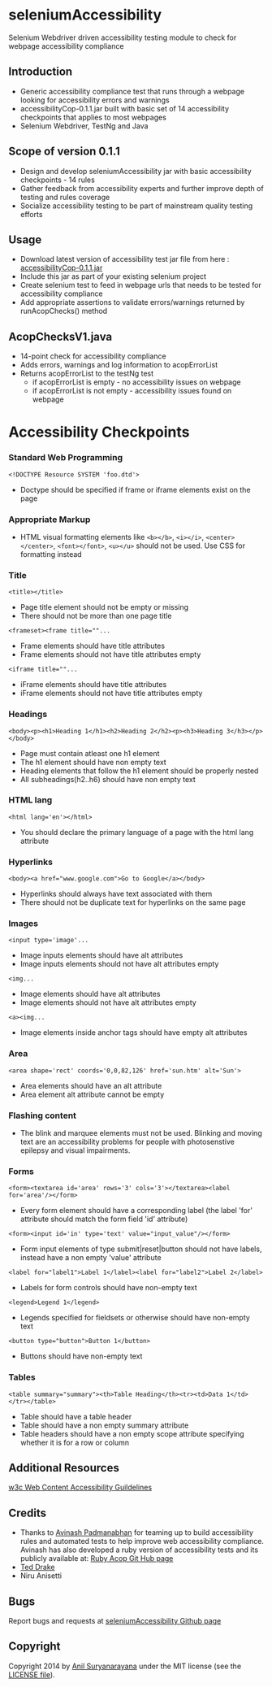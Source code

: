 seleniumAccessibility
=====================

Selenium Webdriver driven accessibility testing module to check for webpage accessibility compliance

Introduction
------------
   * Generic accessibility compliance test that runs through a webpage looking for accessibility errors and warnings
   * accessibilityCop-0.1.1.jar built with basic set of 14 accessibility checkpoints that applies to most webpages
   * Selenium Webdriver, TestNg and Java

Scope of version 0.1.1
----------------------
   * Design and develop seleniumAccessibility jar with basic accessibility checkpoints - 14 rules
   * Gather feedback from accessibility experts and further improve depth of testing and rules coverage
   * Socialize accessibility testing to be part of mainstream quality testing efforts

Usage
-----
   * Download latest version of accessibility test jar file from here : [accessibilityCop-0.1.1.jar](accessibilityCop/target/accessibilityCop-0.1.1.jar)
   * Include this jar as part of your existing selenium project
   * Create selenium test to feed in webpage urls that needs to be tested for accessibility compliance
   * Add appropriate assertions to validate errors/warnings returned by runAcopChecks() method

AcopChecksV1.java
-----------------
   * 14-point check for accessibility compliance
   * Adds errors, warnings and log information to acopErrorList
   * Returns acopErrorList to the testNg test
      * if acopErrorList is empty - no accessibility issues on webpage
      * if acopErrorList is not empty - accessibility issues found on webpage


Accessibility Checkpoints
=========================

### Standard Web Programming
`<!DOCTYPE Resource SYSTEM 'foo.dtd'>`
*   Doctype should be specified if frame or iframe elements exist on the page

### Appropriate Markup
*   HTML visual formatting elements like `<b></b>`, `<i></i>`, `<center></center>`, `<font></font>`, `<u></u>` should not be used. Use CSS for formatting instead

### Title
`<title></title>`  
*   Page title element should not be empty or missing
*   There should not be more than one page title

`<frameset><frame title=""...`  
*   Frame elements should have title attributes  
*   Frame elements should not have title attributes empty  

`<iframe title=""...`
*   iFrame elements should have title attributes  
*   iFrame elements should not have title attributes empty  

### Headings
`<body><p><h1>Heading 1</h1><h2>Heading 2</h2><p><h3>Heading 3</h3></p></body>`
*   Page must contain atleast one h1 element
*   The h1 element should have non empty text
*   Heading elements that follow the h1 element should be properly nested
*   All subheadings(h2..h6) should have non empty text

### HTML lang
`<html lang='en'></html>`
*   You should declare the primary language of a page with the html lang attribute

### Hyperlinks
`<body><a href="www.google.com">Go to Google</a></body>`
*   Hyperlinks should always have text associated with them
*   There should not be duplicate text for hyperlinks on the same page

### Images  
`<input type='image'...`  
*   Image inputs elements should have alt attributes  
*   Image inputs elements should not have alt attributes empty

`<img...`  
*   Image elements should have alt attributes  
*   Image elements should not have alt attributes empty  

`<a><img...`  
*   Image elements inside anchor tags should have empty alt attributes  

### Area
`<area shape='rect' coords='0,0,82,126' href='sun.htm' alt='Sun'>`  
*   Area elements should have an alt attribute  
*   Area element alt attribute cannot be empty

### Flashing content
*   The blink and marquee elements must not be used. Blinking and moving text are an accessibility problems for people with photosenstive epilepsy and visual impairments.

### Forms
`<form><textarea id='area' rows='3' cols='3'></textarea><label for='area'/></form>`
*   Every form element should have a corresponding label (the label 'for' attribute should match the form field 'id' attribute)

`<form><input id='in' type='text' value="input_value"/></form>`
*   Form input elements of type submit|reset|button should not have labels, instead have a non empty 'value' attribute

`<label for="label1">Label 1</label><label for="label2">Label 2</label>`
*   Labels for form controls should have non-empty text

`<legend>Legend 1</legend>`
*   Legends specified for fieldsets or otherwise should have non-empty text

`<button type="button">Button 1</button>`
*   Buttons should have non-empty text

### Tables
`<table summary="summary"><th>Table Heading</th><tr><td>Data 1</td></tr></table>`
*   Table should have a table header
*   Table should have a non empty summary attribute
*   Table headers should have a non empty scope attribute specifying whether it is for a row or column


Additional Resources
--------------------
[w3c Web Content Accessibility Guildelines](http://www.w3.org/TR/WCAG10/)


Credits
-------
   * Thanks to [Avinash Padmanabhan](http://eveningsamurai.wordpress.com) for teaming up to build accessibility rules and automated tests to help improve web accessibility compliance. Avinash has also developed a ruby version of accessibility tests and its publicly available at: [Ruby Acop Git Hub page](https://github.com/eveningsamurai/acop)
   * [Ted Drake](https://twitter.com/ted_drake)
   * Niru Anisetti


Bugs
----
Report bugs and requests at [seleniumAccessibility Github page](https://github.com/neurites/seleniumAccessibility)


Copyright
----------
Copyright 2014 by [Anil Suryanarayana](https://github.com/neurites/seleniumAccessibility) under the MIT license (see the [LICENSE file](https://github.com/neurites/seleniumAccessibility/blob/master/LICENSE)).
